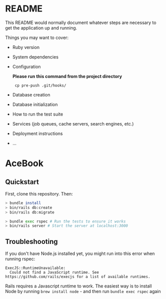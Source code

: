 # README

This README would normally document whatever steps are necessary to get the
application up and running.

Things you may want to cover:

* Ruby version

* System dependencies

* Configuration

  **Please run this command from the project directory**
  ```
   cp pre-push .git/hooks/
  ```
* Database creation

* Database initialization

* How to run the test suite

* Services (job queues, cache servers, search engines, etc.)

* Deployment instructions

* ...


# AceBook

## Quickstart

First, clone this repository. Then:

```bash
> bundle install
> bin/rails db:create
> bin/rails db:migrate

> bundle exec rspec # Run the tests to ensure it works
> bin/rails server # Start the server at localhost:3000
```

## Troubleshooting

If you don't have Node.js installed yet, you might run into this error when running rspec:

```
ExecJS::RuntimeUnavailable:
  Could not find a JavaScript runtime. See https://github.com/rails/execjs for a list of available runtimes.
 ```

Rails requires a Javascript runtime to work. The easiest way is to install Node by running `brew install node` - and then run `bundle exec rspec` again
